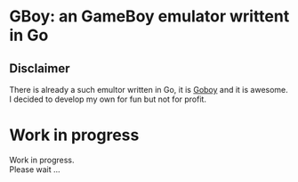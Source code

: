 # GBoy: an GameBoy emulator writtent in Go #

## Disclaimer ##

There is already a such emultor written in Go, it is [Goboy](https://humpheh.github.io/goboy/)
and it is awesome.  
I decided to develop my own for fun but not for profit.

# Work in progress #

Work in progress.  
Please wait ...